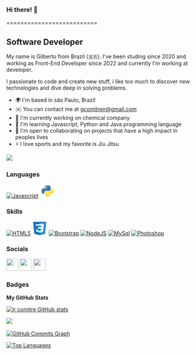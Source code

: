### Hi there! 👋 
==========================

Software Developer
-----------------------------

My name is Gilberto from Brazil (🇧🇷). I've been studing since 2020 and working as Front-End Developer since 2022 and currently I'm working at developer. 

I passionate to code and create new stuff, i like too much to discover new technologies and dive deep in solving problems.


* 🌍  I'm based in são Paulo, Brazil
* ✉️  You can contact me at [gcomitrejr@gmail.com](mailto:gcomitrejr@gmail.com)
* 🚀  I'm currently working on chemical company[]()
* 🧠  I'm learning Javascript, Python and Java programming language
* 🤝  I'm open to collaborating on projects that have a high impact in peoples lives
* ⚡  I love sports and my favorite is Jiu Jitsu

<a href="https://www.github.com/jrcomitre" target="_blank" rel="noreferrer"><img
src="https://img.shields.io/github/followers/jrcomitre?logo=github&style=for-the-badge&color=3382ed&labelColor=171717" /></a>

### Languages

<p align="left">
<a href="https://developer.mozilla.org/en-US/docs/Web/JavaScript" target="_blank" rel="noreferrer"><img src="https://raw.githubusercontent.com/danielcranney/readme-generator/main/public/icons/skills/javascript-colored.svg" width="46" height="36" alt="Javascript" /></a>
<a href="https://www.python.org/" target="_blank" rel="noreferrer"><img src="https://raw.githubusercontent.com/devicons/devicon/master/icons/python/python-original.svg" width="40" height="36" alt="Python" /></a>

### Skills

<p align="left">
<a href="https://developer.mozilla.org/en-US/docs/Glossary/HTML5" target="_blank" rel="noreferrer"><img src="https://raw.githubusercontent.com/danielcranney/readme-generator/main/public/icons/skills/html5-colored.svg" width="36" height="36" alt="HTML5" /></a>
<a href="https://developer.mozilla.org/pt-BR/docs/Web/CSS" target="_blank" rel="noreferrer"><img src="https://raw.githubusercontent.com/devicons/devicon/master/icons/css3/css3-original.svg" width="40" height="36" alt="CSS3" /></a>
<a href="https://getbootstrap.com/" target="_blank" rel="noreferrer"><img src="https://img.shields.io/badge/Bootstrap-563D7C?style=for-the-badge&logo=bootstrap&logoColor=white" width="90" height="36" alt="Bootstrap" /></a>
<a href="https://nodejs.org/en/" target="_blank" rel="noreferrer"><img src="https://raw.githubusercontent.com/danielcranney/readme-generator/main/public/icons/skills/nodejs-colored.svg" width="36" height="36" alt="NodeJS" /></a>
<a href="https://www.mysql.com/" target="_blank" rel="noreferrer"><img src="https://img.shields.io/badge/MySQL-005C84?style=for-the-badge&logo=mysql&logoColor=white" width="80" height="36" alt="MySql" /></a>
<a href="https://www.adobe.com/br/products/photoshop/" target="_blank" rel="noreferrer"><img src="https://img.shields.io/badge/Adobe%20Photoshop-31A8FF?style=for-the-badge&logo=Adobe%20Photoshop&logoColor=black" width="100" height="36" alt="Photoshop" /></a>

</p>

### Socials

<p align="left"> <a href="https://discord.com/users/845371502437204038" target="_blank" rel="noreferrer"><img src="https://raw.githubusercontent.com/danielcranney/readme-generator/main/public/icons/socials/discord.svg" width="32" height="32" /></a> <a href="https://www.github.com/jrcomitre" target="_blank" rel="noreferrer"><img src="https://raw.githubusercontent.com/danielcranney/readme-generator/main/public/icons/socials/github-dark.svg" width="32" height="32" /></a> <a href="https://www.linkedin.com/in/gilbertocomitrejunior/" target="_blank" rel="noreferrer"><img src="https://raw.githubusercontent.com/danielcranney/readme-generator/main/public/icons/socials/linkedin.svg" width="32" height="32" /></a></p>

### Badges

<b>My GitHub Stats</b>

<a href="http://www.github.com/jrcomitre"><img src="https://github-readme-stats-peguimasid.vercel.app/api?username=jrcomitre&show_icons=true&hide=&count_private=true&title_color=3382ed&text_color=ffffff&icon_color=3382ed&bg_color=171717&hide_border=true&show_icons=true" alt="jr comitre GitHub stats" /></a>

<a href="http://www.github.com/jrcomitre"><img src="https://github-readme-streak-stats.herokuapp.com/?user=jrcomitre&stroke=ffffff&background=171717&ring=3382ed&fire=3382ed&currStreakNum=ffffff&currStreakLabel=3382ed&sideNums=ffffff&sideLabels=ffffff&dates=ffffff&hide_border=true" /></a>

<a href="http://www.github.com/jrcomitre"><img src="https://activity-graph.herokuapp.com/graph?username=jrcomitre&bg_color=171717&color=ffffff&line=3382ed&point=ffffff&area_color=171717&area=true&hide_border=true&custom_title=GitHub%20Commits%20Graph" alt="GitHub Commits Graph" /></a>

<a href="https://github.com/jrcomitre" align="left"><img src="https://github-readme-stats.vercel.app/api/top-langs/?username=jrcomitre&layout=compact&title_color=3382ed&text_color=ffffff&icon_color=3382ed&bg_color=171717&hide_border=true&locale=en&custom_title=Top%20%Languages" alt="Top Languages" /></a>


